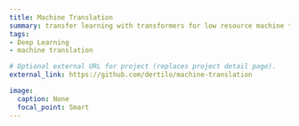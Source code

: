 ```yaml
---
title: Machine Translation
summary: transfer learning with transformers for low resource machine translation
tags:
- Deep Learning
- machine translation

# Optional external URL for project (replaces project detail page).
external_link: https://github.com/dertilo/machine-translation

image:
  caption: None
  focal_point: Smart
---
```

